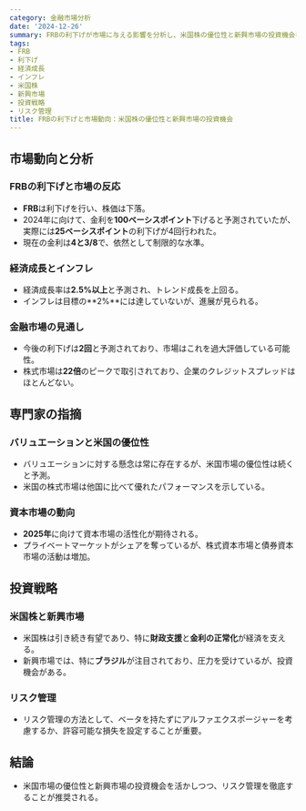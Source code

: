 ```yaml
---
category: 金融市場分析
date: '2024-12-26'
summary: FRBの利下げが市場に与える影響を分析し、米国株の優位性と新興市場の投資機会を探る。経済成長とインフレの動向、資本市場の活性化、リスク管理の重要性についても言及。
tags:
- FRB
- 利下げ
- 経済成長
- インフレ
- 米国株
- 新興市場
- 投資戦略
- リスク管理
title: FRBの利下げと市場動向：米国株の優位性と新興市場の投資機会
---
```


## 市場動向と分析

### FRBの利下げと市場の反応

- **FRB**は利下げを行い、株価は下落。
- 2024年に向けて、金利を**100ベーシスポイント**下げると予測されていたが、実際には**25ベーシスポイント**の利下げが4回行われた。
- 現在の金利は**4と3/8**で、依然として制限的な水準。

### 経済成長とインフレ

- 経済成長率は**2.5%以上**と予測され、トレンド成長を上回る。
- インフレは目標の**2%**には達していないが、進展が見られる。

### 金融市場の見通し

- 今後の利下げは**2回**と予測されており、市場はこれを過大評価している可能性。
- 株式市場は**22倍**のピークで取引されており、企業のクレジットスプレッドはほとんどない。

## 専門家の指摘

### バリュエーションと米国の優位性

- バリュエーションに対する懸念は常に存在するが、米国市場の優位性は続くと予測。
- 米国の株式市場は他国に比べて優れたパフォーマンスを示している。

### 資本市場の動向

- **2025年**に向けて資本市場の活性化が期待される。
- プライベートマーケットがシェアを奪っているが、株式資本市場と債券資本市場の活動は増加。

## 投資戦略

### 米国株と新興市場

- 米国株は引き続き有望であり、特に**財政支援**と**金利の正常化**が経済を支える。
- 新興市場では、特に**ブラジル**が注目されており、圧力を受けているが、投資機会がある。

### リスク管理

- リスク管理の方法として、ベータを持たずにアルファエクスポージャーを考慮するか、許容可能な損失を設定することが重要。

## 結論

- 米国市場の優位性と新興市場の投資機会を活かしつつ、リスク管理を徹底することが推奨される。
